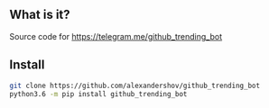 ## What is it?
Source code for https://telegram.me/github_trending_bot

## Install
```bash
git clone https://github.com/alexandershov/github_trending_bot
python3.6 -m pip install github_trending_bot
```


